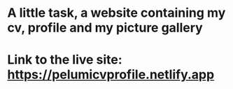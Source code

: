 # A little task, a website containing my cv, profile and my picture gallery

# Link to the live site: https://pelumicvprofile.netlify.app

